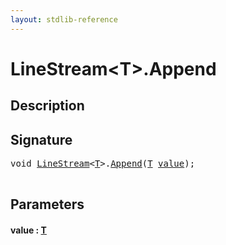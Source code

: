```yaml
---
layout: stdlib-reference
---
```


# LineStream\<T\>\.Append

## Description





## Signature 

<pre>
<span class="code_keyword">void</span> <a href="index.html" class="code_type">LineStream</a>&lt;<a href="index.html#typeparam-T" class="code_type">T</a>&gt;.<a href="append-0.html">Append</a>(<a href="index.html#typeparam-T" class="code_type">T</a> <a href="append-0.html#decl-value" class="code_param">value</a>);

</pre>

## Parameters

####  <a id="decl-value"></a>value  : [T](index.html#typeparam-T)

